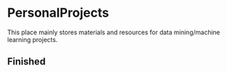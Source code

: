 # PersonalProjects
This place mainly stores materials and resources for data mining/machine learning projects.

## Finished
